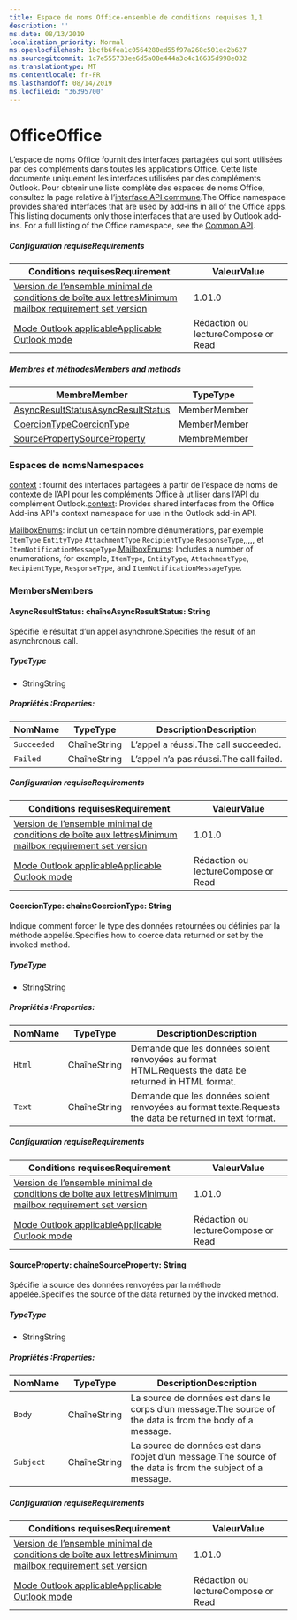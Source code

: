 ```yaml
---
title: Espace de noms Office-ensemble de conditions requises 1,1
description: ''
ms.date: 08/13/2019
localization_priority: Normal
ms.openlocfilehash: 1bcfb6fea1c0564280ed55f97a268c501ec2b627
ms.sourcegitcommit: 1c7e555733ee6d5a08e444a3c4c16635d998e032
ms.translationtype: MT
ms.contentlocale: fr-FR
ms.lasthandoff: 08/14/2019
ms.locfileid: "36395700"
---
```

# <a name="office"></a><span data-ttu-id="8ff87-102">Office</span><span class="sxs-lookup"><span data-stu-id="8ff87-102">Office</span></span>

<span data-ttu-id="8ff87-p101">L’espace de noms Office fournit des interfaces partagées qui sont utilisées par des compléments dans toutes les applications Office. Cette liste documente uniquement les interfaces utilisées par des compléments Outlook. Pour obtenir une liste complète des espaces de noms Office, consultez la page relative à l’[interface API commune](/javascript/api/office).</span><span class="sxs-lookup"><span data-stu-id="8ff87-p101">The Office namespace provides shared interfaces that are used by add-ins in all of the Office apps. This listing documents only those interfaces that are used by Outlook add-ins. For a full listing of the Office namespace, see the [Common API](/javascript/api/office).</span></span>

##### <a name="requirements"></a><span data-ttu-id="8ff87-105">Configuration requise</span><span class="sxs-lookup"><span data-stu-id="8ff87-105">Requirements</span></span>

|<span data-ttu-id="8ff87-106">Conditions requises</span><span class="sxs-lookup"><span data-stu-id="8ff87-106">Requirement</span></span>| <span data-ttu-id="8ff87-107">Valeur</span><span class="sxs-lookup"><span data-stu-id="8ff87-107">Value</span></span>|
|---|---|
|[<span data-ttu-id="8ff87-108">Version de l’ensemble minimal de conditions de boîte aux lettres</span><span class="sxs-lookup"><span data-stu-id="8ff87-108">Minimum mailbox requirement set version</span></span>](/office/dev/add-ins/reference/requirement-sets/outlook-api-requirement-sets)| <span data-ttu-id="8ff87-109">1.0</span><span class="sxs-lookup"><span data-stu-id="8ff87-109">1.0</span></span>|
|[<span data-ttu-id="8ff87-110">Mode Outlook applicable</span><span class="sxs-lookup"><span data-stu-id="8ff87-110">Applicable Outlook mode</span></span>](/outlook/add-ins/#extension-points)| <span data-ttu-id="8ff87-111">Rédaction ou lecture</span><span class="sxs-lookup"><span data-stu-id="8ff87-111">Compose or Read</span></span>|

##### <a name="members-and-methods"></a><span data-ttu-id="8ff87-112">Membres et méthodes</span><span class="sxs-lookup"><span data-stu-id="8ff87-112">Members and methods</span></span>

| <span data-ttu-id="8ff87-113">Membre</span><span class="sxs-lookup"><span data-stu-id="8ff87-113">Member</span></span> | <span data-ttu-id="8ff87-114">Type</span><span class="sxs-lookup"><span data-stu-id="8ff87-114">Type</span></span> |
|--------|------|
| [<span data-ttu-id="8ff87-115">AsyncResultStatus</span><span class="sxs-lookup"><span data-stu-id="8ff87-115">AsyncResultStatus</span></span>](#asyncresultstatus-string) | <span data-ttu-id="8ff87-116">Member</span><span class="sxs-lookup"><span data-stu-id="8ff87-116">Member</span></span> |
| [<span data-ttu-id="8ff87-117">CoercionType</span><span class="sxs-lookup"><span data-stu-id="8ff87-117">CoercionType</span></span>](#coerciontype-string) | <span data-ttu-id="8ff87-118">Member</span><span class="sxs-lookup"><span data-stu-id="8ff87-118">Member</span></span> |
| [<span data-ttu-id="8ff87-119">SourceProperty</span><span class="sxs-lookup"><span data-stu-id="8ff87-119">SourceProperty</span></span>](#sourceproperty-string) | <span data-ttu-id="8ff87-120">Membre</span><span class="sxs-lookup"><span data-stu-id="8ff87-120">Member</span></span> |

### <a name="namespaces"></a><span data-ttu-id="8ff87-121">Espaces de noms</span><span class="sxs-lookup"><span data-stu-id="8ff87-121">Namespaces</span></span>

<span data-ttu-id="8ff87-122">[context](office.context.md) : fournit des interfaces partagées à partir de l’espace de noms de contexte de l’API pour les compléments Office à utiliser dans l’API du complément Outlook.</span><span class="sxs-lookup"><span data-stu-id="8ff87-122">[context](office.context.md): Provides shared interfaces from the Office Add-ins API's context namespace for use in the Outlook add-in API.</span></span>

<span data-ttu-id="8ff87-123">[MailboxEnums](/javascript/api/outlook/office.mailboxenums.attachmenttype?view=outlook-js-1.1): inclut un certain nombre d’énumérations, par exemple `ItemType` `EntityType` `AttachmentType` `RecipientType` `ResponseType`,,,,, et `ItemNotificationMessageType`.</span><span class="sxs-lookup"><span data-stu-id="8ff87-123">[MailboxEnums](/javascript/api/outlook/office.mailboxenums.attachmenttype?view=outlook-js-1.1): Includes a number of enumerations, for example, `ItemType`, `EntityType`, `AttachmentType`, `RecipientType`, `ResponseType`, and `ItemNotificationMessageType`.</span></span>

### <a name="members"></a><span data-ttu-id="8ff87-124">Members</span><span class="sxs-lookup"><span data-stu-id="8ff87-124">Members</span></span>

#### <a name="asyncresultstatus-string"></a><span data-ttu-id="8ff87-125">AsyncResultStatus: chaîne</span><span class="sxs-lookup"><span data-stu-id="8ff87-125">AsyncResultStatus: String</span></span>

<span data-ttu-id="8ff87-126">Spécifie le résultat d’un appel asynchrone.</span><span class="sxs-lookup"><span data-stu-id="8ff87-126">Specifies the result of an asynchronous call.</span></span>

##### <a name="type"></a><span data-ttu-id="8ff87-127">Type</span><span class="sxs-lookup"><span data-stu-id="8ff87-127">Type</span></span>

*   <span data-ttu-id="8ff87-128">String</span><span class="sxs-lookup"><span data-stu-id="8ff87-128">String</span></span>

##### <a name="properties"></a><span data-ttu-id="8ff87-129">Propriétés :</span><span class="sxs-lookup"><span data-stu-id="8ff87-129">Properties:</span></span>

|<span data-ttu-id="8ff87-130">Nom</span><span class="sxs-lookup"><span data-stu-id="8ff87-130">Name</span></span>| <span data-ttu-id="8ff87-131">Type</span><span class="sxs-lookup"><span data-stu-id="8ff87-131">Type</span></span>| <span data-ttu-id="8ff87-132">Description</span><span class="sxs-lookup"><span data-stu-id="8ff87-132">Description</span></span>|
|---|---|---|
|`Succeeded`| <span data-ttu-id="8ff87-133">Chaîne</span><span class="sxs-lookup"><span data-stu-id="8ff87-133">String</span></span>|<span data-ttu-id="8ff87-134">L’appel a réussi.</span><span class="sxs-lookup"><span data-stu-id="8ff87-134">The call succeeded.</span></span>|
|`Failed`| <span data-ttu-id="8ff87-135">Chaîne</span><span class="sxs-lookup"><span data-stu-id="8ff87-135">String</span></span>|<span data-ttu-id="8ff87-136">L’appel n’a pas réussi.</span><span class="sxs-lookup"><span data-stu-id="8ff87-136">The call failed.</span></span>|

##### <a name="requirements"></a><span data-ttu-id="8ff87-137">Configuration requise</span><span class="sxs-lookup"><span data-stu-id="8ff87-137">Requirements</span></span>

|<span data-ttu-id="8ff87-138">Conditions requises</span><span class="sxs-lookup"><span data-stu-id="8ff87-138">Requirement</span></span>| <span data-ttu-id="8ff87-139">Valeur</span><span class="sxs-lookup"><span data-stu-id="8ff87-139">Value</span></span>|
|---|---|
|[<span data-ttu-id="8ff87-140">Version de l’ensemble minimal de conditions de boîte aux lettres</span><span class="sxs-lookup"><span data-stu-id="8ff87-140">Minimum mailbox requirement set version</span></span>](/office/dev/add-ins/reference/requirement-sets/outlook-api-requirement-sets)| <span data-ttu-id="8ff87-141">1.0</span><span class="sxs-lookup"><span data-stu-id="8ff87-141">1.0</span></span>|
|[<span data-ttu-id="8ff87-142">Mode Outlook applicable</span><span class="sxs-lookup"><span data-stu-id="8ff87-142">Applicable Outlook mode</span></span>](/outlook/add-ins/#extension-points)| <span data-ttu-id="8ff87-143">Rédaction ou lecture</span><span class="sxs-lookup"><span data-stu-id="8ff87-143">Compose or Read</span></span>|

#### <a name="coerciontype-string"></a><span data-ttu-id="8ff87-144">CoercionType: chaîne</span><span class="sxs-lookup"><span data-stu-id="8ff87-144">CoercionType: String</span></span>

<span data-ttu-id="8ff87-145">Indique comment forcer le type des données retournées ou définies par la méthode appelée.</span><span class="sxs-lookup"><span data-stu-id="8ff87-145">Specifies how to coerce data returned or set by the invoked method.</span></span>

##### <a name="type"></a><span data-ttu-id="8ff87-146">Type</span><span class="sxs-lookup"><span data-stu-id="8ff87-146">Type</span></span>

*   <span data-ttu-id="8ff87-147">String</span><span class="sxs-lookup"><span data-stu-id="8ff87-147">String</span></span>

##### <a name="properties"></a><span data-ttu-id="8ff87-148">Propriétés :</span><span class="sxs-lookup"><span data-stu-id="8ff87-148">Properties:</span></span>

|<span data-ttu-id="8ff87-149">Nom</span><span class="sxs-lookup"><span data-stu-id="8ff87-149">Name</span></span>| <span data-ttu-id="8ff87-150">Type</span><span class="sxs-lookup"><span data-stu-id="8ff87-150">Type</span></span>| <span data-ttu-id="8ff87-151">Description</span><span class="sxs-lookup"><span data-stu-id="8ff87-151">Description</span></span>|
|---|---|---|
|`Html`| <span data-ttu-id="8ff87-152">Chaîne</span><span class="sxs-lookup"><span data-stu-id="8ff87-152">String</span></span>|<span data-ttu-id="8ff87-153">Demande que les données soient renvoyées au format HTML.</span><span class="sxs-lookup"><span data-stu-id="8ff87-153">Requests the data be returned in HTML format.</span></span>|
|`Text`| <span data-ttu-id="8ff87-154">Chaîne</span><span class="sxs-lookup"><span data-stu-id="8ff87-154">String</span></span>|<span data-ttu-id="8ff87-155">Demande que les données soient renvoyées au format texte.</span><span class="sxs-lookup"><span data-stu-id="8ff87-155">Requests the data be returned in text format.</span></span>|

##### <a name="requirements"></a><span data-ttu-id="8ff87-156">Configuration requise</span><span class="sxs-lookup"><span data-stu-id="8ff87-156">Requirements</span></span>

|<span data-ttu-id="8ff87-157">Conditions requises</span><span class="sxs-lookup"><span data-stu-id="8ff87-157">Requirement</span></span>| <span data-ttu-id="8ff87-158">Valeur</span><span class="sxs-lookup"><span data-stu-id="8ff87-158">Value</span></span>|
|---|---|
|[<span data-ttu-id="8ff87-159">Version de l’ensemble minimal de conditions de boîte aux lettres</span><span class="sxs-lookup"><span data-stu-id="8ff87-159">Minimum mailbox requirement set version</span></span>](/office/dev/add-ins/reference/requirement-sets/outlook-api-requirement-sets)| <span data-ttu-id="8ff87-160">1.0</span><span class="sxs-lookup"><span data-stu-id="8ff87-160">1.0</span></span>|
|[<span data-ttu-id="8ff87-161">Mode Outlook applicable</span><span class="sxs-lookup"><span data-stu-id="8ff87-161">Applicable Outlook mode</span></span>](/outlook/add-ins/#extension-points)| <span data-ttu-id="8ff87-162">Rédaction ou lecture</span><span class="sxs-lookup"><span data-stu-id="8ff87-162">Compose or Read</span></span>|

#### <a name="sourceproperty-string"></a><span data-ttu-id="8ff87-163">SourceProperty: chaîne</span><span class="sxs-lookup"><span data-stu-id="8ff87-163">SourceProperty: String</span></span>

<span data-ttu-id="8ff87-164">Spécifie la source des données renvoyées par la méthode appelée.</span><span class="sxs-lookup"><span data-stu-id="8ff87-164">Specifies the source of the data returned by the invoked method.</span></span>

##### <a name="type"></a><span data-ttu-id="8ff87-165">Type</span><span class="sxs-lookup"><span data-stu-id="8ff87-165">Type</span></span>

*   <span data-ttu-id="8ff87-166">String</span><span class="sxs-lookup"><span data-stu-id="8ff87-166">String</span></span>

##### <a name="properties"></a><span data-ttu-id="8ff87-167">Propriétés :</span><span class="sxs-lookup"><span data-stu-id="8ff87-167">Properties:</span></span>

|<span data-ttu-id="8ff87-168">Nom</span><span class="sxs-lookup"><span data-stu-id="8ff87-168">Name</span></span>| <span data-ttu-id="8ff87-169">Type</span><span class="sxs-lookup"><span data-stu-id="8ff87-169">Type</span></span>| <span data-ttu-id="8ff87-170">Description</span><span class="sxs-lookup"><span data-stu-id="8ff87-170">Description</span></span>|
|---|---|---|
|`Body`| <span data-ttu-id="8ff87-171">Chaîne</span><span class="sxs-lookup"><span data-stu-id="8ff87-171">String</span></span>|<span data-ttu-id="8ff87-172">La source de données est dans le corps d’un message.</span><span class="sxs-lookup"><span data-stu-id="8ff87-172">The source of the data is from the body of a message.</span></span>|
|`Subject`| <span data-ttu-id="8ff87-173">Chaîne</span><span class="sxs-lookup"><span data-stu-id="8ff87-173">String</span></span>|<span data-ttu-id="8ff87-174">La source de données est dans l’objet d’un message.</span><span class="sxs-lookup"><span data-stu-id="8ff87-174">The source of the data is from the subject of a message.</span></span>|

##### <a name="requirements"></a><span data-ttu-id="8ff87-175">Configuration requise</span><span class="sxs-lookup"><span data-stu-id="8ff87-175">Requirements</span></span>

|<span data-ttu-id="8ff87-176">Conditions requises</span><span class="sxs-lookup"><span data-stu-id="8ff87-176">Requirement</span></span>| <span data-ttu-id="8ff87-177">Valeur</span><span class="sxs-lookup"><span data-stu-id="8ff87-177">Value</span></span>|
|---|---|
|[<span data-ttu-id="8ff87-178">Version de l’ensemble minimal de conditions de boîte aux lettres</span><span class="sxs-lookup"><span data-stu-id="8ff87-178">Minimum mailbox requirement set version</span></span>](/office/dev/add-ins/reference/requirement-sets/outlook-api-requirement-sets)| <span data-ttu-id="8ff87-179">1.0</span><span class="sxs-lookup"><span data-stu-id="8ff87-179">1.0</span></span>|
|[<span data-ttu-id="8ff87-180">Mode Outlook applicable</span><span class="sxs-lookup"><span data-stu-id="8ff87-180">Applicable Outlook mode</span></span>](/outlook/add-ins/#extension-points)| <span data-ttu-id="8ff87-181">Rédaction ou lecture</span><span class="sxs-lookup"><span data-stu-id="8ff87-181">Compose or Read</span></span>|
